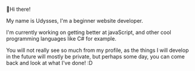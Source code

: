 :wave:Hi there!

My name is Udysses, I'm a beginner website developer.

I'm currently working on getting better at javaScript, and other cool programming languages like C# for example.

You will not really see so much from my profile, as the things I will develop in the future will mostly be private, but perhaps some day, you can come back and look at what I've done! :D

